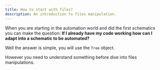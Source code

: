 ```yaml
---
title: How to start with files?
description: An introduction to files manipulation.
---
```

When you are starting in the automation world and did the first schematics you can make the question:
**If I already have my code working how can I adapt into a schematic to be automated?**

Well the answer is simple, you will use the `Tree` object. 

However you need to understand something before dive into files manipulations.